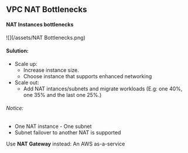 ## VPC NAT Bottlenecks

#### NAT Instances bottlenecks
![](/assets/NAT Bottlenecks.png)

#### Sulution:
* Scale up: 
    * Increase instance size.
    * Choose instance that supports enhanced networking
* Scale out:
    * Add NAT intances/subnets and migrate workloads (E.g: one 40%, one 35% and the last one 25%.)
    
###### Notice:
* One NAT instance - One subnet
* Subnet failover to another NAT is supported

Use __NAT Gateway__ instead: An AWS as-a-service
